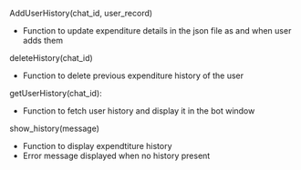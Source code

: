 AddUserHistory(chat_id, user_record)
- Function to update expenditure details in the json file as and when user adds them

deleteHistory(chat_id)
- Function to delete previous expenditure history of the user

getUserHistory(chat_id):
- Function to fetch user history and display it in the bot window

show_history(message)
- Function to display expendtiture history
- Error message displayed when no history present
